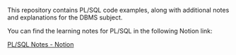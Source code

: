 This repository contains PL/SQL code examples, along with additional notes and explanations for the DBMS subject.

You can find the learning notes for PL/SQL in the following Notion link:

[PL/SQL Notes - Notion](https://www.notion.so/PL-SQL-151756056b4f806a99fffe9b36d6801f?pvs=4)
